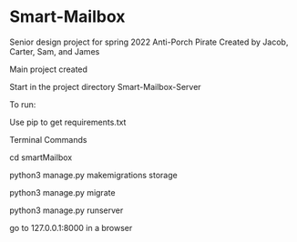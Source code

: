 # Smart-Mailbox
Senior design project for spring 2022
Anti-Porch Pirate
Created by Jacob, Carter, Sam, and James


Main project created

Start in the project directory Smart-Mailbox-Server

To run:

Use pip to get requirements.txt

Terminal Commands

cd smartMailbox

python3 manage.py makemigrations storage

python3 manage.py migrate

python3 manage.py runserver

go to 127.0.0.1:8000 in a browser
